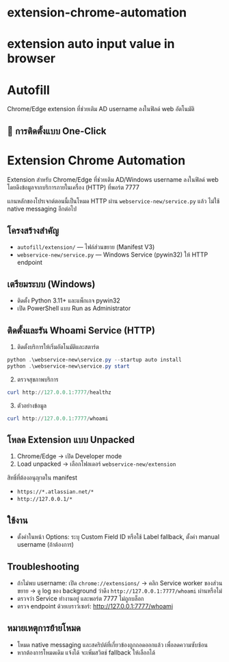 
# extension-chrome-automation
extension auto input value in browser
=======
# Autofill

Chrome/Edge extension ที่ช่วยเติม AD username ลงในฟิลด์ web อัตโนมัติ

## 🚀 การติดตั้งแบบ One-Click

# Extension Chrome Automation

Extension สำหรับ Chrome/Edge ที่ช่วยเติม AD/Windows username ลงในฟิลด์ web โดยดึงข้อมูลจากบริการภายในเครื่อง (HTTP) ที่พอร์ต 7777

แกนหลักของโปรเจกต์ตอนนี้เป็นโหมด HTTP ผ่าน `webservice-new/service.py` แล้ว ไม่ใช้ native messaging อีกต่อไป

## โครงสร้างสำคัญ
- `autofill/extension/` — ไฟล์ส่วนขยาย (Manifest V3)
- `webservice-new/service.py` — Windows Service (pywin32) ให้ HTTP endpoint

## เตรียมระบบ (Windows)
- ติดตั้ง Python 3.11+ และแพ็กเกจ pywin32
- เปิด PowerShell แบบ Run as Administrator

## ติดตั้งและรัน Whoami Service (HTTP)
1) ติดตั้งบริการให้เริ่มอัตโนมัติและสตาร์ต
```powershell
python .\webservice-new\service.py --startup auto install
python .\webservice-new\service.py start
```
2) ตรวจสุขภาพบริการ
```powershell
curl http://127.0.0.1:7777/healthz
```
3) ตัวอย่างข้อมูล
```powershell
curl http://127.0.0.1:7777/whoami
```

## โหลด Extension แบบ Unpacked
1) Chrome/Edge → เปิด Developer mode
2) Load unpacked → เลือกโฟลเดอร์ `webservice-new/extension`

สิทธิ์ที่ต้องอนุญาตใน manifest
- `https://*.atlassian.net/*`
- `http://127.0.0.1/*`

## ใช้งาน
- ตั้งค่าในหน้า Options: ระบุ Custom Field ID หรือใช้ Label fallback, ตั้งค่า manual username (ถ้าต้องการ)

## Troubleshooting
- ถ้าไม่พบ username: เปิด `chrome://extensions/` → คลิก Service worker ของส่วนขยาย → ดู log ของ background ว่าดึง `http://127.0.0.1:7777/whoami` ผ่านหรือไม่
- ตรวจว่า Service ทำงานอยู่ และพอร์ต 7777 ไม่ถูกบล็อก
- ตรวจ endpoint ด้วยเบราว์เซอร์: http://127.0.0.1:7777/whoami

## หมายเหตุการย้ายโหมด
- โหมด native messaging และสคริปต์ที่เกี่ยวข้องถูกถอดออกแล้ว เพื่อลดความซับซ้อน
- หากต้องการโหมดเดิม แจ้งได้ จะเพิ่มสวิตช์ fallback ให้เลือกได้
